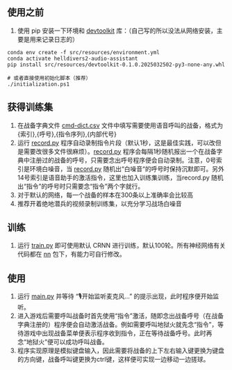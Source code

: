 ## 使用之前
1. 使用 pip 安装一下环境和 [devtoolkit](src/resources/devtoolkit-0.1.0.2025032502-py3-none-any.whl) 库：（自己写的所以没法从网络安装，主要是用来记录日志的）
```(shell)
conda env create -f src/resources/environment.yml
conda activate helldivers2-audio-assistant
pip install src/resources/devtoolkit-0.1.0.2025032502-py3-none-any.whl

# 或者直接使用初始化脚本（推荐）
./initialization.ps1
```
## 获得训练集
1. 在战备字典文件 [cmd-dict.csv](src/resources/cmd-dict.csv) 文件中填写需要使用语音呼叫的战备，格式为{索引},{呼号},{指令序列},{内部代号}
2. 运行 [record.py](src/python/record.py) 程序自动录制指令片段（默认1秒，这是最佳实践，可以改但是需要改很多文件很麻烦）。[record.py](src/python/record.py) 程序会每隔1秒随机报出一个在战备字典中注册过的战备的呼号，只需要念出呼号程序便会自动录制。注意，0号索引是环境白噪音，当 [record.py](src/python/record.py) 随机出“白噪音“的呼号时保持沉默即可。另外14号索引是语音助手的激活指令，这里也加入训练集训练，当record.py 随机出“指令”的呼号时只需要念“指令”两个字就行。
3. 对于默认的网络，每一个战备的样本在300条以上准确率会比较高
4. 推荐开着绝地潜兵的视频录制训练集，以充分学习战场白噪音

## 训练
1. 运行 [train.py](src/python/train.py) 即可使用默认 CRNN 进行训练，默认100轮。所有神经网络有关代码都在 [nn](src/python/nn) 包下，有能力可自行修改。

## 使用
1. 运行 [main.py](src/python/main.py) 并等待 “🎙️开始监听麦克风...” 的提示出现，此时程序便开始监听。
2. 进入游戏后需要呼叫战备时首先使用“指令”激活，随即念出战备呼号（在战备字典注册的）程序便会自动激活战备。例如需要呼叫地狱火就先念“指令”，等待游戏中出现战备菜单便表示程序收到指令，正在等待战备呼号。此时再念“地狱火”便可以成功呼叫战备。
3. 程序实现原理是模拟键盘输入，因此需要将战备的上下左右输入键更换为键盘的方向键，战备呼叫键更换为ctrl键，这样便可实现一边移动一边搓球。